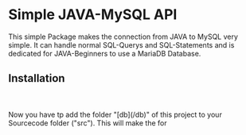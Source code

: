 # Simple JAVA-MySQL API

This simple Package makes the connection from JAVA to MySQL very simple. It can handle normal SQL-Querys and SQL-Statements and is dedicated for JAVA-Beginners to use a MariaDB Database.

<h2> Installation </h2>
<br
Download the JAR-File from the "library"-folder and bind it in your IDE as a external Library. This file comes directly from [MariaDB](mariadb.com). If you want check for a newer Version, you can find it [here](https://mariadb.com/downloads/#connectors-connectors_dataaccess).
<br>
<br>
Now you have tp add the folder "[db](/db)" of this project to your Sourcecode folder ("src"). This will make the for
